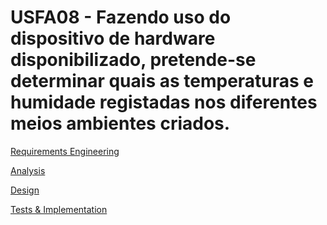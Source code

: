 # USFA08 - Fazendo uso do dispositivo de hardware disponibilizado, pretende-se determinar quais as temperaturas e humidade registadas nos diferentes meios ambientes criados.
[Requirements Engineering](01.requirements-engineering/Readme.md)

[Analysis](02.analysis/Readme.md)

[Design](03.design/Readme.md)

[Tests & Implementation ](04.tests-and-implementation/Readme.md)
